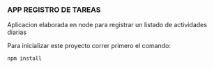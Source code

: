 ### APP REGISTRO DE TAREAS

Aplicacion elaborada en node para registrar un listado de actividades diarias

Para inicializar este proyecto correr primero el comando:

```
npm install
```